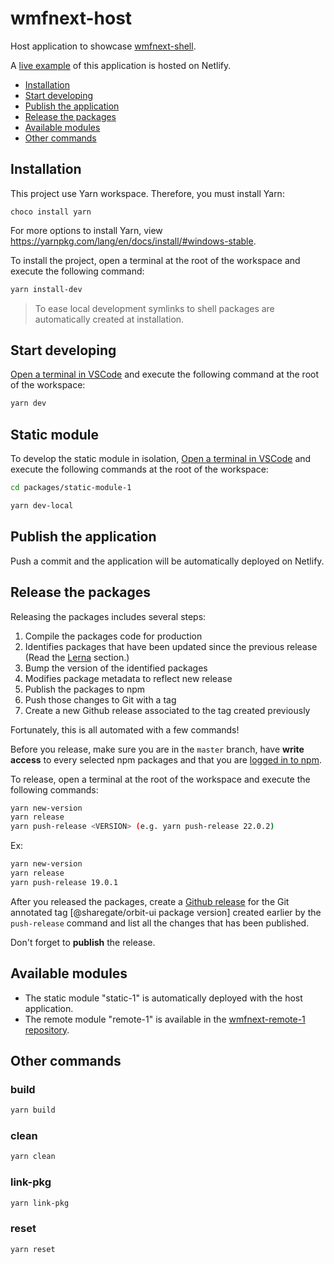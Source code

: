 # wmfnext-host

Host application to showcase [wmfnext-shell](https://github.com/patricklafrance/wmfnext-shell).

A [live example](https://wmfnext-host.netlify.app) of this application is hosted on Netlify.

- [Installation](#installation)
- [Start developing](#start-developing)
- [Publish the application](#publish-the-application)
- [Release the packages](#release-the-packages)
- [Available modules](#available-modules)
- [Other commands](#other-commands)

## Installation

This project use Yarn workspace. Therefore, you must install Yarn:

```
choco install yarn
``` 

For more options to install Yarn, view https://yarnpkg.com/lang/en/docs/install/#windows-stable.

To install the project, open a terminal at the root of the workspace and execute the following command:

```bash
yarn install-dev
```

> To ease local development symlinks to shell packages are automatically created at installation.

## Start developing

[Open a terminal in VSCode](https://code.visualstudio.com/docs/editor/integrated-terminal#_managing-multiple-terminals) and execute the following command at the root of the workspace:

```bash
yarn dev
```

## Static module

To develop the static module in isolation, [Open a terminal in VSCode](https://code.visualstudio.com/docs/editor/integrated-terminal#_managing-multiple-terminals) and execute the following commands at the root of the workspace:

```bash
cd packages/static-module-1
```

```bash
yarn dev-local
```

## Publish the application

Push a commit and the application will be automatically deployed on Netlify.

## Release the packages

Releasing the packages includes several steps:

1. Compile the packages code for production
2. Identifies packages that have been updated since the previous release (Read the [Lerna](#lerna) section.)
3. Bump the version of the identified packages
4. Modifies package metadata to reflect new release
5. Publish the packages to npm
6. Push those changes to Git with a tag
7. Create a new Github release associated to the tag created previously

Fortunately, this is all automated with a few commands!

Before you release, make sure you are in the `master` branch, have **write access** to every selected npm packages and that you are [logged in to npm](https://docs.npmjs.com/cli/v9/commands/npm-login).

To release, open a terminal at the root of the workspace and execute the following commands:

```bash
yarn new-version
yarn release
yarn push-release <VERSION> (e.g. yarn push-release 22.0.2)
```

Ex:

```bash
yarn new-version
yarn release
yarn push-release 19.0.1
```

After you released the packages, create a [Github release](https://github.com/gsoft-inc/sg-orbit/releases) for the Git annotated tag [@sharegate/orbit-ui package version] created earlier by the `push-release` command and list all the changes that has been published.

Don't forget to **publish** the release.

## Available modules

- The static module "static-1" is automatically deployed with the host application.
- The remote module "remote-1" is available in the [wmfnext-remote-1 repository](https://github.com/patricklafrance/wmfnext-remote-1).

## Other commands

### build

```bash
yarn build
```

### clean

```bash
yarn clean
```

### link-pkg

```bash
yarn link-pkg
```

### reset

```bash
yarn reset
```
